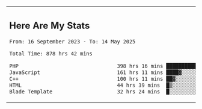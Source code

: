 <table border="0">
 <tr>
  <td>
      <h2>Here Are My Stats</h2>
 <!--START_SECTION:waka-->

```txt
From: 16 September 2023 - To: 14 May 2025

Total Time: 878 hrs 42 mins

PHP                                398 hrs 16 mins ███████████▒░░░░░░░░░░░░░   44.78 %
JavaScript                         161 hrs 11 mins ████▓░░░░░░░░░░░░░░░░░░░░   18.12 %
C++                                100 hrs 11 mins ██▓░░░░░░░░░░░░░░░░░░░░░░   11.26 %
HTML                               44 hrs 39 mins  █▒░░░░░░░░░░░░░░░░░░░░░░░   05.02 %
Blade Template                     32 hrs 24 mins  █░░░░░░░░░░░░░░░░░░░░░░░░   03.64 %
```

<!--END_SECTION:waka-->
  </td>
    <td>
   <div align="start">
        <a href="https://open.spotify.com/user/dxso20he52f5d4ti73duavf95">
        <img width="200px" src="https://spotify-github-profile.kittinanx.com/api/view.svg?uid=dxso20he52f5d4ti73duavf95&cover_image=true&theme=default&show_offline=false&background_color=121212&interchange=false" alt="Spotify Now Playing">
    </a>
</div> 

  </td>
 </tr>

</table>





